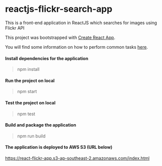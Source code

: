 # reactjs-flickr-search-app

This is a front-end application in ReactJS which searches for images using Flickr API

This project was bootstrapped with [Create React App](https://github.com/facebookincubator/create-react-app).

You will find some information on how to perform common tasks [here](https://github.com/facebookincubator/create-react-app/blob/master/packages/react-scripts/template/README.md).

#### Install dependencies for the application
>npm install

#### Run the project on local
>npm start

#### Test the project on local
>npm test

#### Build and package the application
>npm run build

#### The application is deployed to AWS S3 (URL below)
https://react-flickr-app.s3-ap-southeast-2.amazonaws.com/index.html

